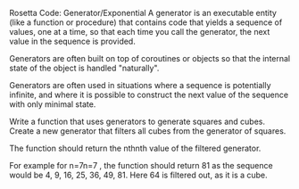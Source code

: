 Rosetta Code: Generator/Exponential
A generator is an executable entity (like a function or procedure) that contains code that yields a sequence of values, one at a time, so that each time you call the generator, the next value in the sequence is provided.

Generators are often built on top of coroutines or objects so that the internal state of the object is handled "naturally".

Generators are often used in situations where a sequence is potentially infinite, and where it is possible to construct the next value of the sequence with only minimal state.

Write a function that uses generators to generate squares and cubes. Create a new generator that filters all cubes from the generator of squares.

The function should return the  nthnth  value of the filtered generator.

For example for  n=7n=7 , the function should return 81 as the sequence would be 4, 9, 16, 25, 36, 49, 81. Here 64 is filtered out, as it is a cube.